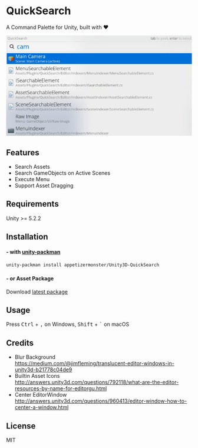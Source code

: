 # QuickSearch

A Command Palette for Unity, built with :heart:

<p align="center">
  <img src="docs/demo.gif" width="600"/>
</p>

## Features
- Search Assets
- Search GameObjects on Active Scenes
- Execute Menu
- Support Asset Dragging

## Requirements
Unity >= 5.2.2

## Installation
#### - with [unity-packman](https://github.com/appetizermonster/unity-packman)

```bash
unity-packman install appetizermonster/Unity3D-QuickSearch
```

#### - or Asset Package
Download [latest package](https://github.com/appetizermonster/Unity3D-QuickSearch/raw/master/packages/latest.unitypackage)

## Usage
Press <kbd>Ctrl</kbd> + <kbd>,</kbd> on Windows, <kbd>Shift</kbd> + <kbd>`</kbd> on macOS

## Credits
- Blur Background  
  <https://medium.com/@jimfleming/translucent-editor-windows-in-unity3d-b21778c04de9>
- Builtin Asset Icons  
  <http://answers.unity3d.com/questions/792118/what-are-the-editor-resources-by-name-for-editorgu.html>
- Center EditorWindow  
  <http://answers.unity3d.com/questions/960413/editor-window-how-to-center-a-window.html>

## License
MIT
